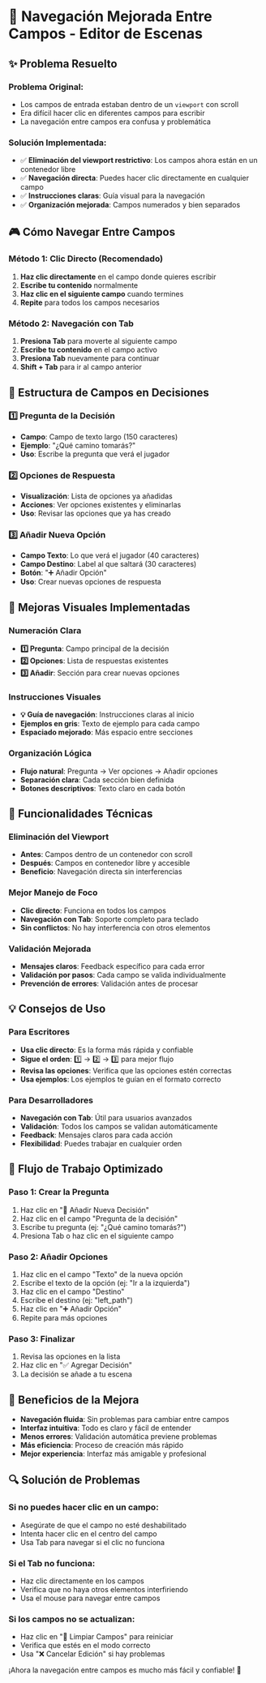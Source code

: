 # 🎯 Navegación Mejorada Entre Campos - Editor de Escenas

## ✨ Problema Resuelto

### **Problema Original:**
- Los campos de entrada estaban dentro de un `viewport` con scroll
- Era difícil hacer clic en diferentes campos para escribir
- La navegación entre campos era confusa y problemática

### **Solución Implementada:**
- ✅ **Eliminación del viewport restrictivo**: Los campos ahora están en un contenedor libre
- ✅ **Navegación directa**: Puedes hacer clic directamente en cualquier campo
- ✅ **Instrucciones claras**: Guía visual para la navegación
- ✅ **Organización mejorada**: Campos numerados y bien separados

## 🎮 **Cómo Navegar Entre Campos**

### **Método 1: Clic Directo (Recomendado)**
1. **Haz clic directamente** en el campo donde quieres escribir
2. **Escribe tu contenido** normalmente
3. **Haz clic en el siguiente campo** cuando termines
4. **Repite** para todos los campos necesarios

### **Método 2: Navegación con Tab**
1. **Presiona Tab** para moverte al siguiente campo
2. **Escribe tu contenido** en el campo activo
3. **Presiona Tab** nuevamente para continuar
4. **Shift + Tab** para ir al campo anterior

## 📝 **Estructura de Campos en Decisiones**

### **1️⃣ Pregunta de la Decisión**
- **Campo**: Campo de texto largo (150 caracteres)
- **Ejemplo**: "¿Qué camino tomarás?"
- **Uso**: Escribe la pregunta que verá el jugador

### **2️⃣ Opciones de Respuesta**
- **Visualización**: Lista de opciones ya añadidas
- **Acciones**: Ver opciones existentes y eliminarlas
- **Uso**: Revisar las opciones que ya has creado

### **3️⃣ Añadir Nueva Opción**
- **Campo Texto**: Lo que verá el jugador (40 caracteres)
- **Campo Destino**: Label al que saltará (30 caracteres)
- **Botón**: "➕ Añadir Opción"
- **Uso**: Crear nuevas opciones de respuesta

## 🎨 **Mejoras Visuales Implementadas**

### **Numeración Clara**
- **1️⃣ Pregunta**: Campo principal de la decisión
- **2️⃣ Opciones**: Lista de respuestas existentes
- **3️⃣ Añadir**: Sección para crear nuevas opciones

### **Instrucciones Visuales**
- **💡 Guía de navegación**: Instrucciones claras al inicio
- **Ejemplos en gris**: Texto de ejemplo para cada campo
- **Espaciado mejorado**: Más espacio entre secciones

### **Organización Lógica**
- **Flujo natural**: Pregunta → Ver opciones → Añadir opciones
- **Separación clara**: Cada sección bien definida
- **Botones descriptivos**: Texto claro en cada botón

## 🔧 **Funcionalidades Técnicas**

### **Eliminación del Viewport**
- **Antes**: Campos dentro de un contenedor con scroll
- **Después**: Campos en contenedor libre y accesible
- **Beneficio**: Navegación directa sin interferencias

### **Mejor Manejo de Foco**
- **Clic directo**: Funciona en todos los campos
- **Navegación con Tab**: Soporte completo para teclado
- **Sin conflictos**: No hay interferencia con otros elementos

### **Validación Mejorada**
- **Mensajes claros**: Feedback específico para cada error
- **Validación por pasos**: Cada campo se valida individualmente
- **Prevención de errores**: Validación antes de procesar

## 💡 **Consejos de Uso**

### **Para Escritores**
- **Usa clic directo**: Es la forma más rápida y confiable
- **Sigue el orden**: 1️⃣ → 2️⃣ → 3️⃣ para mejor flujo
- **Revisa las opciones**: Verifica que las opciones estén correctas
- **Usa ejemplos**: Los ejemplos te guían en el formato correcto

### **Para Desarrolladores**
- **Navegación con Tab**: Útil para usuarios avanzados
- **Validación**: Todos los campos se validan automáticamente
- **Feedback**: Mensajes claros para cada acción
- **Flexibilidad**: Puedes trabajar en cualquier orden

## 🎯 **Flujo de Trabajo Optimizado**

### **Paso 1: Crear la Pregunta**
1. Haz clic en "🎯 Añadir Nueva Decisión"
2. Haz clic en el campo "Pregunta de la decisión"
3. Escribe tu pregunta (ej: "¿Qué camino tomarás?")
4. Presiona Tab o haz clic en el siguiente campo

### **Paso 2: Añadir Opciones**
1. Haz clic en el campo "Texto" de la nueva opción
2. Escribe el texto de la opción (ej: "Ir a la izquierda")
3. Haz clic en el campo "Destino"
4. Escribe el destino (ej: "left_path")
5. Haz clic en "➕ Añadir Opción"
6. Repite para más opciones

### **Paso 3: Finalizar**
1. Revisa las opciones en la lista
2. Haz clic en "✅ Agregar Decisión"
3. La decisión se añade a tu escena

## 🎉 **Beneficios de la Mejora**

- **Navegación fluida**: Sin problemas para cambiar entre campos
- **Interfaz intuitiva**: Todo es claro y fácil de entender
- **Menos errores**: Validación automática previene problemas
- **Más eficiencia**: Proceso de creación más rápido
- **Mejor experiencia**: Interfaz más amigable y profesional

## 🔍 **Solución de Problemas**

### **Si no puedes hacer clic en un campo:**
- Asegúrate de que el campo no esté deshabilitado
- Intenta hacer clic en el centro del campo
- Usa Tab para navegar si el clic no funciona

### **Si el Tab no funciona:**
- Haz clic directamente en los campos
- Verifica que no haya otros elementos interfiriendo
- Usa el mouse para navegar entre campos

### **Si los campos no se actualizan:**
- Haz clic en "🧹 Limpiar Campos" para reiniciar
- Verifica que estés en el modo correcto
- Usa "❌ Cancelar Edición" si hay problemas

¡Ahora la navegación entre campos es mucho más fácil y confiable! 🎯
